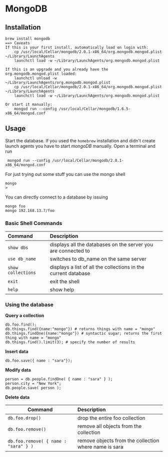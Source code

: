 # MongoDB #

## Installation ##

	brew install mongodb
	==> Caveats
	If this is your first install, automatically load on login with:
	    cp /usr/local/Cellar/mongodb/2.0.1-x86_64/org.mongodb.mongod.plist ~/Library/LaunchAgents
	    launchctl load -w ~/Library/LaunchAgents/org.mongodb.mongod.plist

	If this is an upgrade and you already have the org.mongodb.mongod.plist loaded:
	    launchctl unload -w ~/Library/LaunchAgents/org.mongodb.mongod.plist
	    cp /usr/local/Cellar/mongodb/2.0.1-x86_64/org.mongodb.mongod.plist ~/Library/LaunchAgents
	    launchctl load -w ~/Library/LaunchAgents/org.mongodb.mongod.plist

	Or start it manually:
	    mongod run --config /usr/local/Cellar/mongodb/1.6.5-x86_64/mongod.conf

## Usage ##

Start the database. If you used the `homebrew` installation and didn't create launch agents you have to start _mongoDB_ manually. Open a terminal and run

	 mongod run --config /usr/local/Cellar/mongodb/2.0.1-x86_64/mongod.conf
	
For just trying out some stuff you can use the mongo shell

	mongo 
	>
	
You can directly connect to a database by issuing

	mongo foo
	mongo 192.168.13.7/foo

### Basic Shell Commands ###

| Command | Description |
| :---- | :---- |
| `show dbs` | displays all the databases on the server you are connected to |
| `use db_name` | switches to db_name on the same server |
| `show collections` | displays a list of all the collections in the current database |
| `exit` | exit the shell |
| `help `| show help |

### Using the database ###

**Query a collection**

	db.foo.find();
	db.things.find({name:"mongo"}) # returns things with name = "mongo"
	db.things.findOne({name:"mongo"}) # syntactic sugar; returns the first thing with name = "mongo"
	db.things.find().limit(3); # specify the number of results

**Insert data**

	db.foo.save({ name : "sara"});
 
**Modify data**

	person = db.people.findOne( { name : "sara" } );
	person.city = "New York";
	db.people.save( person ); 

**Delete data**

| Command | Description |
| ------ | :---- |
| `db.foo.drop()` |	drop the entire foo collection |
| `db.foo.remove()` | remove all objects from the collection |
| `db.foo.remove( { name : "sara" } )`	|	remove objects from the collection where name is sara |